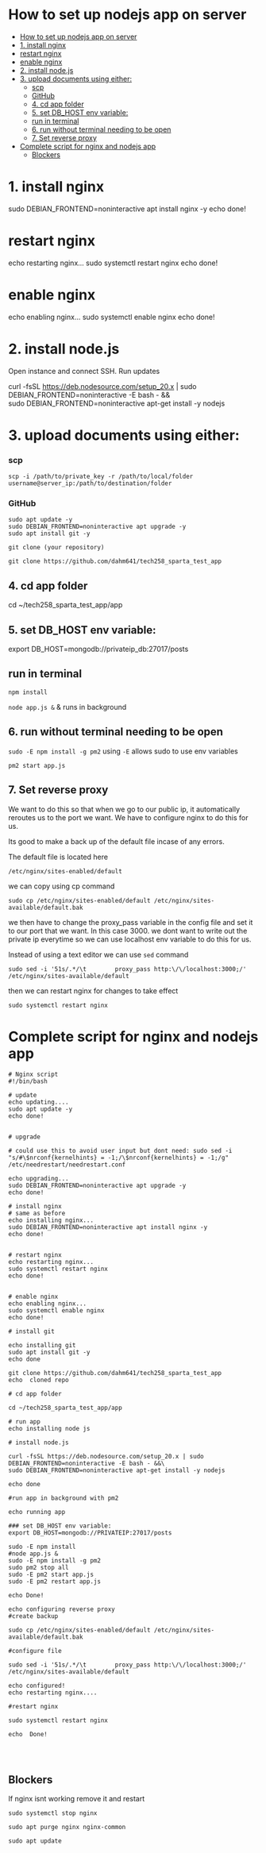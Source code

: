 # How to set up nodejs app on server

- [How to set up nodejs app on server](#how-to-set-up-nodejs-app-on-server)
- [1. install nginx](#1-install-nginx)
- [restart nginx](#restart-nginx)
- [enable nginx](#enable-nginx)
- [2. install node.js](#2-install-nodejs)
- [3. upload documents using either:](#3-upload-documents-using-either)
    - [scp](#scp)
    - [GitHub](#github)
  - [4. cd app folder](#4-cd-app-folder)
  - [5. set DB\_HOST env variable:](#5-set-db_host-env-variable)
  - [run in terminal](#run-in-terminal)
  - [6. run without terminal needing to be open](#6-run-without-terminal-needing-to-be-open)
  - [7. Set reverse proxy](#7-set-reverse-proxy)
- [Complete script for nginx and nodejs app](#complete-script-for-nginx-and-nodejs-app)
  - [Blockers](#blockers)


# 1. install nginx 

sudo DEBIAN_FRONTEND=noninteractive apt install nginx -y
echo done!


# restart nginx
echo restarting nginx...
sudo systemctl restart nginx
echo done!

 
# enable nginx
echo enabling nginx...
sudo systemctl enable nginx
echo done!


# 2. install node.js

Open instance and connect SSH.
Run updates


curl -fsSL https://deb.nodesource.com/setup_20.x | sudo DEBIAN_FRONTEND=noninteractive -E bash - &&\
sudo DEBIAN_FRONTEND=noninteractive apt-get install -y nodejs

# 3. upload documents using either:
### scp 
```scp -i /path/to/private_key -r /path/to/local/folder username@server_ip:/path/to/destination/folder```
### GitHub

```
sudo apt update -y
sudo DEBIAN_FRONTEND=noninteractive apt upgrade -y
sudo apt install git -y
```
`git clone (your repository)`

`git clone https://github.com/dahm641/tech258_sparta_test_app`

## 4. cd app folder

cd ~/tech258_sparta_test_app/app

## 5. set DB_HOST env variable:
export DB_HOST=mongodb://privateip_db:27017/posts

## run in terminal 

`npm install`

`node app.js &` & runs in background

## 6. run without terminal needing to be open

`sudo -E npm install -g pm2` using `-E` allows sudo to use env variables

`pm2 start app.js`

## 7. Set reverse proxy

We want to do this so that when we go to our public ip, it automatically reroutes us to the port we want. We have to configure nginx to do this for us. 

Its good to make a back up of the default file incase of any errors.

The default file is located here

```
/etc/nginx/sites-enabled/default
```

we can copy using cp command

```
sudo cp /etc/nginx/sites-enabled/default /etc/nginx/sites-available/default.bak
```

we then have to change the proxy_pass variable in the config file and set it to our port that we want. In this case 3000. we dont want to write out the private ip everytime so we can use localhost env variable to do this for us. 

Instead of using a text editor we can use `sed` command 

```
sudo sed -i '51s/.*/\t        proxy_pass http:\/\/localhost:3000;/' /etc/nginx/sites-available/default

```
then we can restart nginx for changes to take effect

```
sudo systemctl restart nginx
```


# Complete script for nginx and nodejs app

```
# Nginx script
#!/bin/bash
 
# update
echo updating....
sudo apt update -y
echo done!

 
# upgrade

# could use this to avoid user input but dont need: sudo sed -i "s/#\$nrconf{kernelhints} = -1;/\$nrconf{kernelhints} = -1;/g" /etc/needrestart/needrestart.conf

echo upgrading...
sudo DEBIAN_FRONTEND=noninteractive apt upgrade -y
echo done!
 
# install nginx
# same as before
echo installing nginx...
sudo DEBIAN_FRONTEND=noninteractive apt install nginx -y
echo done!


# restart nginx
echo restarting nginx...
sudo systemctl restart nginx
echo done!

 
# enable nginx
echo enabling nginx...
sudo systemctl enable nginx
echo done!

# install git

echo installing git
sudo apt install git -y
echo done

git clone https://github.com/dahm641/tech258_sparta_test_app
echo  cloned repo

# cd app folder

cd ~/tech258_sparta_test_app/app

# run app
echo installing node js

# install node.js

curl -fsSL https://deb.nodesource.com/setup_20.x | sudo DEBIAN_FRONTEND=noninteractive -E bash - &&\
sudo DEBIAN_FRONTEND=noninteractive apt-get install -y nodejs

echo done

#run app in background with pm2

echo running app

### set DB_HOST env variable:
export DB_HOST=mongodb://PRIVATEIP:27017/posts

sudo -E npm install
#node app.js &
sudo -E npm install -g pm2
sudo pm2 stop all
sudo -E pm2 start app.js
sudo -E pm2 restart app.js

echo Done!

echo configuring reverse proxy
#create backup

sudo cp /etc/nginx/sites-enabled/default /etc/nginx/sites-available/default.bak

#configure file

sudo sed -i '51s/.*/\t        proxy_pass http:\/\/localhost:3000;/' /etc/nginx/sites-available/default

echo configured!
echo restarting nginx....

#restart nginx 

sudo systemctl restart nginx

echo  Done!




```

## Blockers

If nginx isnt working remove it and restart 

```
sudo systemctl stop nginx

sudo apt purge nginx nginx-common

sudo apt update